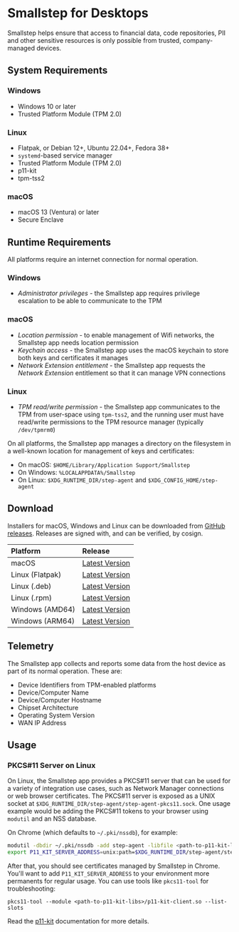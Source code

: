 # Smallstep for Desktops

Smallstep helps ensure that access to financial data, code repositories, PII and other sensitive resources is only possible from trusted, company-managed devices.

## System Requirements

### Windows

- Windows 10 or later
- Trusted Platform Module (TPM 2.0)

### Linux

- Flatpak, or Debian 12+, Ubuntu 22.04+, Fedora 38+
- `systemd`-based service manager
- Trusted Platform Module (TPM 2.0)
- p11-kit
- tpm-tss2

### macOS

- macOS 13 (Ventura) or later
- Secure Enclave

## Runtime Requirements

All platforms require an internet connection for normal operation.

### Windows

- *Administrator privileges* - the Smallstep app requires privilege escalation to be able to communicate to the TPM

### macOS

- *Location permission* - to enable management of Wifi networks, the Smallstep app needs location permission
- *Keychain access* - the Smallstep app uses the macOS keychain to store both keys and certificates it manages
- *Network Extension entitlement* - the Smallstep app requests the *Network Extension* entitlement so that it can manage VPN connections

### Linux

- *TPM read/write permission* - the Smallstep app communicates to the TPM from user-space using `tpm-tss2`, and the running user must have read/write permissions to the TPM resource manager (typically `/dev/tpmrm0`)

On all platforms, the Smallstep app manages a directory on the filesystem in a well-known location for management of keys and certificates:

- On macOS: `$HOME/Library/Application Support/Smallstep`
- On Windows: `%LOCALAPPDATA%/Smallstep`
- On Linux: `$XDG_RUNTIME_DIR/step-agent` and `$XDG_CONFIG_HOME/step-agent`

## Download

Installers for macOS, Windows and Linux can be downloaded from [GitHub releases](https://github.com/smallstep/smallstep-desktop/releases). Releases are signed with, and can be verified, by cosign.

| Platform  | Release  |
|:--|:--|
| macOS  | <a href='https://packages.smallstep.com/stable/darwin/Smallstep.dmg'>Latest Version</a>  |
| Linux (Flatpak) | <a href='https://packages.smallstep.com/stable/flatpak/Smallstep.flatpakref'>Latest Version</a>  |
| Linux (.deb) | <a href='https://packages.smallstep.com/stable/deb/smallstep-desktop.deb'>Latest Version</a>  |
| Linux (.rpm) | <a href='https://packages.smallstep.com/stable/deb/smallstep-desktop.rpm'>Latest Version</a>  |
| Windows (AMD64)  | <a href='https://packages.smallstep.com/stable/windows/Smallstep_amd64.exe'>Latest Version</a>  |
| Windows (ARM64)  | <a href='https://packages.smallstep.com/stable/windows/Smallstep_arm64.exe'>Latest Version</a>  |

## Telemetry

The Smallstep app collects and reports some data from the host device as part of its normal operation. These are:

- Device Identifiers from TPM-enabled platforms
- Device/Computer Name
- Device/Computer Hostname
- Chipset Architecture
- Operating System Version
- WAN IP Address

## Usage

### PKCS#11 Server on Linux

On Linux, the Smallstep app provides a PKCS#11 server that can be used for a variety of integration use cases, such as Network Manager connections or web browser certificates. The PKCS#11 server is exposed as a UNIX socket at `$XDG_RUNTIME_DIR/step-agent/step-agent-pkcs11.sock`. One usage example would be adding the PKCS#11 tokens to your browser using `modutil` and an NSS database.

On Chrome (which defaults to `~/.pki/nssdb`), for example:

```bash
modutil -dbdir ~/.pki/nssdb -add step-agent -libfile <path-to-p11-kit-libs>/p11-kit-client.so
export P11_KIT_SERVER_ADDRESS=unix:path=$XDG_RUNTIME_DIR/step-agent/step-agent-pkcs11.sock
```

After that, you should see certificates managed by Smallstep in Chrome. You'll want to add `P11_KIT_SERVER_ADDRESS` to your environment more permanents for regular usage. You can use tools like `pkcs11-tool` for troubleshooting:

`pkcs11-tool --module <path-to-p11-kit-libs>/p11-kit-client.so --list-slots`

Read the [p11-kit](https://p11-glue.github.io/p11-glue/p11-kit/manual/) documentation for more details.


